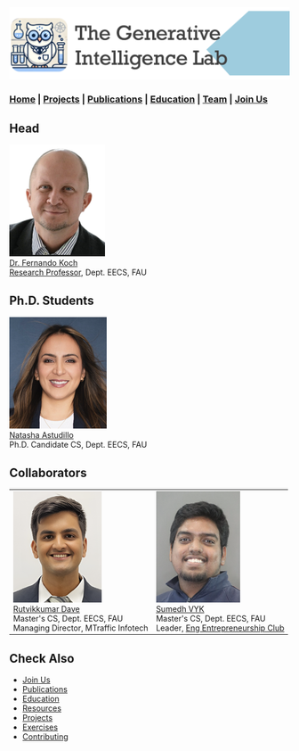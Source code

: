 ![GeniLab-banner](./images/genilab-banner.png)

### [Home](index.md) | [Projects](projects.md) | [Publications](knowledge.md) | [Education](knowledge.md#education) | [Team](people.md) |  [Join Us](join.md)


## Head

![](./images/people/fkoch-headshot.png) <br/> [Dr. Fernando Koch](https://www.linkedin.com/in/fkoch/) <br/> [Research Professor](https://www.fau.edu/engineering/directory/faculty/koch/), Dept. EECS, FAU 



## Ph.D. Students

 ![](./images/people/natasha-headshot.png) <br/> [Natasha Astudillo](https://www.linkedin.com/in/natashaastudillo/) <br/> Ph.D. Candidate CS, Dept. EECS, FAU 

## Collaborators

| | |
| :- | :- |
| ![](./images/people/rutvik-headshot.png) <br/> [Rutvikkumar Dave](https://www.linkedin.com/in/dave-rutvikkumar/) <br/> Master's CS, Dept. EECS, FAU <br/> Managing Director, MTraffic Infotech | ![](./images/people/sumedh-headshot.png) <br/> [Sumedh VYK](https://www.linkedin.com/in/sumedh-vyk/) <br/>Master's CS, Dept. EECS, FAU <br/> Leader, [Eng Entrepreneurship Club](http://www.faueec.org) |



## Check Also

* [Join Us](join.md)
* [Publications](knowledge.md#publications)
* [Education](knowledge.md#education)
* [Resources](projects.md#resources)
* [Projects](projects.md)
* [Exercises](exercises.md)
* [Contributing](contribute.md)


